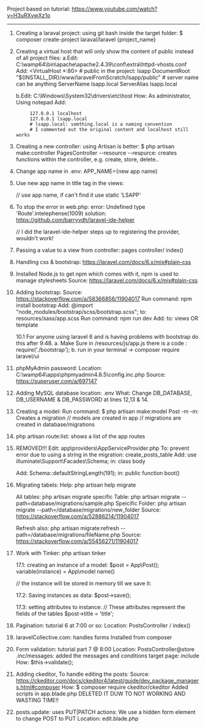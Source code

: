 
Project based on tutorial:
    https://www.youtube.com/watch?v=H3uRXvwXz1o

*********************************************************

1. Creating a laraval project:
using git bash inside the target folder:
    $ composer create-project laraval/laravel {project_name}

2. Creating a virtual host that will only show the content of public instead of all project files:
    a.Edit:   C:\wamp64\bin\apache\apache2.4.39\conf\extra\httpd-vhosts.conf
      Add:
            <VirtualHost *:80>
                # public in the project: lsapp
                DocumentRoot "${INSTALL_DIR}/www/laravelFromScratch/lsapp/public"
                # server name can be anything
                ServerName lsapp.local
                ServerAlias lsapp.local
            </VirtualHost>

    b.Edit: C:\Windows\System32\drivers\etc\host
      How:  As administrator, Using notepad
      Add:

            127.0.0.1 localhost
            127.0.0.1 lsapp.local
            # lsapp.local: somthing.local is a naming convention
            # I commented out the original content and localhost still works


3. Creating a new controller: using Artisan is better:
    $ php artisan make:controller PagesController --resource
      --respurce: creates functions within the controller, e.g. create, store, delete..

4. Change app name in .env:
    APP_NAME={new app name}

5. Use new app name in title tag in the views:
    <title>{{config('APP_NAME', 'LSAPP')}}</title> // use app name, if can't find it use static 'LSAPP'

6. To stop the error in web.php:
    error:      Undefined type 'Route'.intelephense(1009)
    solution:   https://github.com/barryvdh/laravel-ide-helper

    // I did the laravel-ide-helper steps up to registering the provider, wouldn't work!

7. Passing a value to a view from controller:
    pages controller/ index()

8. Handling css & bootstrap:
    https://laravel.com/docs/6.x/mix#plain-css

9. Installed Node.js to get npm which comes with it,
    npm is used to manage stylesheets
    Source: https://laravel.com/docs/6.x/mix#plain-css

10. Adding bootstrap:
    Source:         https://stackoverflow.com/a/58366856/11904017
    Run command:    npm install bootstrap
    Add:            @import "node_modules/bootstrap/scss/bootstrap.scss"; to: resources/sass/app.scss
    Run command:    npm run dev
    Add:            <link rel="stylesheet" href="/css/app.css"> to: views OR template

    10.1 For anyone using laravel 6 and is having problems with bootstrap do this after 9:48.
        a. Make Sure in /resources/js/app.js there is a code : require('./bootstrap');
        b. run in your terminal -> composer require laravel/ui
11. phpMyAdmin password:
    Location:   C:\wamp64\apps\phpmyadmin4.8.5\config.inc.php
    Source:     https://superuser.com/a/697147

12. Adding MySQL database
    location: .env
    What:
        Change DB_DATABASE, DB_USERNAME & DB_PASSWORD at lines 12,13 & 14.


13. Creating a model:
    Run command:        $ php artisan make:model Post -m
      -m:               Creates a migration
    // models are created in app
    // migrations are created in database/migrations

14. php artisan route:list:     shows a list of the app routes

15. REMOVED!!!
    Edit: app\providers\AppServiceProvider.php
    To: prevent error due to using a string in the migration: create_posts_table
    Add:    use illuminate\Support\Facades\Schema;
      in:   class body

    Add:    Schema::defaultStringLength(191);
      in:   public function boot()

16. Migrating tabels:
    Help: php artisan help migrate

    All tables:         php artisan migrate
    specific Table:     php artisan migrate --path=database/migrations/sample.php
    Speicific Folder:   php artisan migrate --path=/database/migrations/new_folder
    Source:             https://stackoverflow.com/a/52886214/11904017

    Refresh also:       php artisan migrate:refresh --path=/database/migrations/fileName.php
    Source:             https://stackoverflow.com/a/55456271/11904017

17. Work with Tinker:
    php artisan tinker

    17.1: creating an instance of a model:
        $post               =  App\Post();
        variable(instance)  =  App\model name()

    // the instance will be stored in memory till we save it:

    17.2:   Saving instances as data:
        $post->save();

    17.3: setting attributes to instance:
        // These attributes represent the fields of the tables
        $post->title = 'title';


18. Pagination: tutorial 6 at 7:00 or so:
    Location:   PostsController / index()

19. laravelCollective.com:
    handles forms
    Installed from composer

20. Form validation: tutorial part 7 @ 8:00
    Location:   PostsController@store
                .inc/messages: added the messages and conditions
                target page: include
    How:        $this->validate();

21. Adding ckeditor, To handle editing the posts:
    Source: https://ckeditor.com/docs/ckeditor4/latest/guide/dev_package_managers.html#composer
    How:    $ composer require ckeditor/ckeditor
            Added scripts in app.blade.php
            DELETED IT DUW TO NOT WORKING AND WASTING TIME!!

22. posts.update: uses PUT|PATCH actions:
    We use a hidden form element to change POST to PUT
    Location: edit.blade.php

